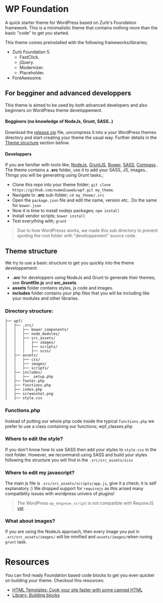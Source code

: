 # WP Foundation

A quick starter theme for WordPress based on Zurb's Foundation framework. This is a minimalistic theme that contains nothing more than the basic "code" to get you started. 

This theme comes preinstalled with the following frameworks/libraries;
* Zurb Foundation 5.
  * FastClick.
  * jQuery.
  * Modernizer.
  * Placeholder.
* FontAwesome.


## For begginer and advanced developpers

This theme is aimed to be used by both advanced developers and also beginners on WordPress theme developpement.

#### Begginers (no knowledge of NodeJs, Grunt, SASS..)

Download the [release zip](https://github.com/numediaweb/wpf/releases/latest) file, uncompress it into a your WordPress themes directory and start creating your theme the usual way. Further details in the [Theme structure](https://github.com/numediaweb/wpf#theme-structure) section bellow.

#### Developpers

If you are familiar with tools like; [NodeJs](http://nodejs.org/), [GruntJS](http://gruntjs.com/), [Bower](http://bower.io/), [SASS](http://sass-lang.com/), [Compass](http://compass-style.org/).. The theme contains a **.src** folder, use it to add your SASS, JS, images.. Things you will be generating using Grunt tasks.;
  * Clone this repo into your theme folder; `git clone https://github.com/numediaweb/wpf.git my_theme`.
  * Navigate to **.src** sub-folder; `cd my_theme/.src`
  * Open the `package.json` file and edit the name, version etc.. Do the same for `bower.json`
  * Now it is time to install nodejs packages; `npm install`
  * Install vendor scripts; `bower install`
  * Test everything with; `grunt`



> Due to how WordPresss works, we made this sub directory to prevent spoiling the root folder with "developpement" source code.

## Theme structure

We try to use a basic structure to get you quickly into the theme developpement:

* **.src** for developpers using NodeJs and Grunt to generate their themes; see **Gruntfile.js** and **src_assets**.
* **assets** folder contains styles, js code and images.
* **includes** folder contains your php files that you will be including like your modules and other libraries. 

### Directory structure:

```
├── wpf/
│   ├── .src/
│   │   ├── bower_components/
│   │   ├── node_modules/
│   │   ├── src_assets/
│   │   │   ├── images/
│   │   │   ├── scripts/
│   │   │   ├── scss/
│   ├── assets/
│   │   ├── css/
│   │   ├── images/
│   │   ├── scripts/
│   ├── includes/
│   │   ├── _setup.php
│   ├── footer.php
│   ├── functions.php
│   ├── index.php
│   ├── screenshot.png
│   ├── style.css
```

### Functions.php

Instead of putting our whole php code inside the typical `functions.php` we prefer to use a class containing our functions; wpf_classes.php

### Where to edit the style?

If you don't know how to use SASS then add your styles to `style.css` in the root folder. However, we recommand using SASS and build your styles following the structure you will find in the `.src/src_assets/scss`

### Where to edit my javascript?

The main js file is `.src/src_assets/scripts/app.js`, give it a check; it is self explanatory :)
We dropped support for `requirejs` as this arised many compatiblity issues with wordpress univers of plugins!

> The WordPress `wp_enqueue_script` is not compatible with RequireJS [yet](https://core.trac.wordpress.org/ticket/20558).

### What about images?

If you are using the NodeJs approach, then every image you put in `.src/src_assets/images/` will be minified and `assets/images/`when runing `grunt` task.

# Resources

You can find ready Foundation based code blocks to get you even quicker on building your theme. Checkout this resources:
*  [HTML Templates; Cook your site faster with some canned HTML](http://foundation.zurb.com/templates.html)
*  [Library; Building blocks](http://patterntap.com/code)
